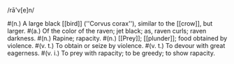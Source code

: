 /rā'v[e]n/

#(n.) A large black [[bird]] (''Corvus corax''), similar to the [[crow]], but larger.
#(a.) Of the color of the raven; jet black; as, raven curls; raven darkness.
#(n.) Rapine; rapacity.
#(n.) [[Prey]]; [[plunder]]; food obtained by violence.
#(v. t.) To obtain or seize by violence.
#(v. t.) To devour with great eagerness.
#(v. i.) To prey with rapacity; to be greedy; to show rapacity.